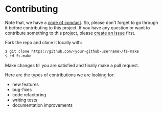 # Contributing

Note that, we have a [code of conduct](CODE_OF_CONDUCT.md). So, please don't forget to go through it before contributing to this project. If you have any question or want to contribute something to this project, please [create an issue](https://help.github.com/en/github/managing-your-work-on-github/creating-an-issue) first.

Fork the repo and clone it locally with:
```sh
$ git clone https://github.com/<your-github-username>/fs-make
$ cd fs-make
```

Make changes till you are satisfied and finally make a pull request.

Here are the types of contributions we are looking for:
* new features
* bug-fixes
* code refactoring
* writing tests
* documentation improvements
